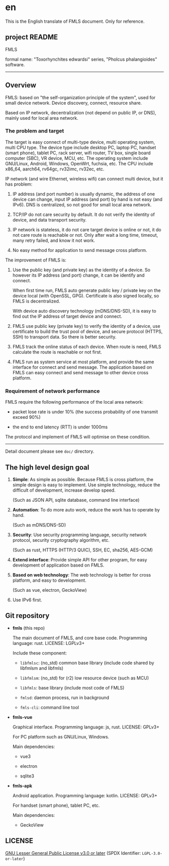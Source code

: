 # en

This is the English translate of FMLS document. Only for reference.

## project README

FMLS

formal name: "Toxorhynchites edwardsi" series, "Pholcus phalangioides" software.

---

## Overview

FMLS: based on "the self-organization principle of the system", used for small
device network. Device discovery, connect, resource share.

Based on IP network, decentralization (not depend on public IP, or DNS), mainly
used for local area network.

### The problem and target

The target is easy connect of multi-type device, multi operating system, multi
CPU type. The device type include desktop PC, laptop PC, handset (smart phone),
tablet PC, rack server, wifi router, TV box, single board computer (SBC), VR
device, MCU, etc. The operating system include GNU/Linux, Android, Windows,
OpenWrt, fuchsia, etc. The CPU include x86_64, aarch64, rv64gc, rv32imc, rv32ec,
etc.

IP network (and wire Ethernet, wireless wifi) can connect multi device, but it
has problem:

1. IP address (and port number) is usually dynamic, the address of one device
   can change, input IP address (and port) by hand is not easy (and IPv6). DNS
   is centralized, so not good for small local area network.

2. TCP/IP do not care security by default. It do not verify the identity of
   device, and data transport security.

3. IP network is stateless, it do not care target device is online or not, it do
   not care route is reachable or not. Only after wait a long time, timeout,
   many retry failed, and know it not work.

4. No easy method for application to send message cross platform.

The improvement of FMLS is:

1. Use the public key (and private key) as the identity of a device. So however
   its IP address (and port) change, it can be identify and connect.

   When first time run, FMLS auto generate public key / private key on the
   device local (with OpenSSL, GPG). Certificate is also signed locally, so FMLS
   is decentralized.

   With device auto discovery technology (mDNS/DNS-SD), it is easy to find out
   the IP address of target device and connect.

2. FMLS use public key (private key) to verify the identity of a device, use
   certificate to build the trust pool of device, and secure protocol (HTTPS,
   SSH) to transport data. So there is better security.

3. FMLS track the online status of each device. When route is need, FMLS
   calculate the route is reachable or not first.

4. FMLS run as system service at most platform, and provide the same interface
   for connect and send message. The application based on FMLS can easy connect
   and send message to other device cross platform.

### Requirement of network performance

FMLS require the following performance of the local area network:

- packet lose rate is under 10% (the success probability of one transmit exceed
  90%)

- the end to end latency (RTT) is under 1000ms

The protocol and implement of FMLS will optimise on these condition.

---

Detail document please see `doc/` directory.

## The high level design goal

1. **Simple**: As simple as possible. Because FMLS is cross platform, the simple
   design is easy to implement. Use simple technology, reduce the difficult of
   development, increase develop speed.

   (Such as JSON API, sqlite database, command line interface)

2. **Automation**: To do more auto work, reduce the work has to operate by hand.

   (Such as mDNS/DNS-SD)

3. **Security**: Use security programming language, security network protocol,
   security cryptography algorithm, etc.

   (Such as rust, HTTPS (HTTP/3 QUIC), SSH, EC, sha256, AES-GCM)

4. **Extend interface**: Provide simple API for other program, for easy
   development of application based on FMLS.

5. **Based on web technology**: The web technology is better for cross platform,
   and easy to development.

   (Such as vue, electron, GeckoView)

6. Use IPv6 first.

## Git repository

- **fmls** (this repo)

  The main document of FMLS, and core base code. Programming language: rust.
  LICENSE: LGPLv3+

  Include these component:

  - `libfmlsc`: (no_std) common base library (include code shared by libfmlsm
    and libfmls)

  - `libfmlsm`: (no_std) for (r2) low resource device (such as MCU)

  - `libfmls`: base library (include most code of FMLS)

  - `fmlsd`: daemon process, run in background

  - `fmls-cli`: command line tool

- **fmls-vue**

  Graphical interface. Programming language: js, rust. LICENSE: GPLv3+

  For PC platform such as GNU/Linux, Windows.

  Main dependencies:

  - vue3

  - electron

  - sqlite3

- **fmls-apk**

  Android application. Programming language: kotlin. LICENSE: GPLv3+

  For handset (smart phone), tablet PC, etc.

  Main dependencies:

  - GeckoView

## LICENSE

[GNU Lesser General Public License v3.0 or later](https://www.gnu.org/licenses/lgpl-3.0-standalone.html)
(SPDX Identifier: `LGPL-3.0-or-later`)
